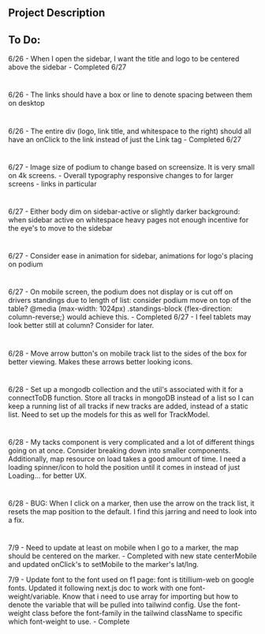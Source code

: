 ## Project Description


## To Do:
6/26 - When I open the sidebar, I want the title and logo to be centered above the sidebar - Completed 6/27
#
6/26 - The links should have a box or line to denote spacing between them on desktop
#
6/26 - The entire div (logo, link title, and whitespace to the right) should all have an onClick to the link instead of just the Link tag - Completed 6/27
#
6/27 - Image size of podium to change based on screensize. It is very small on 4k screens.
     - Overall typography responsive changes to for larger screens - links in particular
#
6/27 - Either body dim on sidebar-active or slightly darker background: when sidebar active on whitespace heavy pages not enough incentive for the eye's to move to the sidebar
#
6/27 - Consider ease in animation for sidebar, animations for logo's placing on podium
#
6/27 - On mobile screen, the podium does not display or is cut off on drivers standings due to length of list: consider podium move on top of the table? @media (max-width: 1024px) .standings-block {flex-direction: column-reverse;} would achieve this. - Completed 6/27
    - I feel tablets may look better still at column? Consider for later.
#
6/28 - Move arrow button's on mobile track list to the sides of the box for better viewing. Makes these arrows better looking icons.
#
6/28 - Set up a mongodb collection and the util's associated with it for a connectToDB function. Store all tracks in mongoDB instead of a list so I can keep a running list of all tracks if new tracks are added, instead of a static list. Need to set up the models for this as well for TrackModel.
#
6/28 - My tacks component is very complicated and a lot of different things going on at once. Consider breaking down into smaller components. Additionally, map resource on load takes a good amount of time. I need a loading spinner/icon to hold the position until it comes in instead of just Loading... for better UX.
#
6/28 - BUG: When I click on a marker, then use the arrow on the track list, it resets the map position to the default. I find this jarring and need to look into a fix.


#
7/9 - Need to update at least on mobile when I go to a marker, the map should be centered on the marker. - Completed with new state centerMobile and updated onClick's to setMobile to the marker's lat/lng.

7/9 - Update font to the font used on f1 page: font is titillium-web on google fonts. Updated it following next.js doc to work with one font-weight/variable. Know that i need to use array for importing but how to denote the variable that will be pulled into tailwind config. Use the font-weight class before the font-family in the tailwind className to specific which font-weight to use. - Complete

